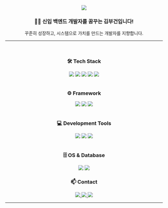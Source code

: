 <!-- 타이틀 -->
<div align="center">
  <img src="https://capsule-render.vercel.app/api?type=wave&color=auto&height=300&section=header&text=BuGeon's%20Github&fontSize=90" />
</div>

<!-- 간단 소개 -->
<h3 align="center">🙋‍♂️ 신입 백엔드 개발자를 꿈꾸는 김부건입니다!</h3>
<p align="center">꾸준히 성장하고, 시스템으로 가치를 만드는 개발자를 지향합니다.</p>

<hr><br>
<!-- Tech Stack -->
<h3 align="center">🛠 Tech Stack</h3>
<div align="center">
  <img src="https://img.shields.io/badge/Java-007396?style=for-the-badge&logo=java&logoColor=white" />
  <img src="https://img.shields.io/badge/Python-3776AB?style=for-the-badge&logo=python&logoColor=white" />
  <img src="https://img.shields.io/badge/JavaScript-F7DF1E.svg?style=for-the-badge&logo=javascript&logoColor=black" />
  <img src="https://img.shields.io/badge/HTML5-E34F26.svg?style=for-the-badge&logo=html5&logoColor=white" />
  <img src="https://img.shields.io/badge/CSS3-1572B6.svg?style=for-the-badge&logo=css3&logoColor=white" />
</div>

<br>
<!-- Framework -->
<h3 align="center">⚙️ Framework</h3>
<div align="center">
  <img src="https://img.shields.io/badge/Spring-6DB33F?style=for-the-badge&logo=spring&logoColor=white" />
  <img src="https://img.shields.io/badge/Spring Boot-6DB33F?style=for-the-badge&logo=springboot&logoColor=white" />
  <img src="https://img.shields.io/badge/eGovFrame-00B0FF?style=for-the-badge&logo=gov.uk&logoColor=white" />
</div>

<br>
<!-- Development Tools -->
<h3 align="center">💻 Development Tools</h3>
<div align="center">
  <img src="https://img.shields.io/badge/IntelliJ IDEA-000000?style=for-the-badge&logo=intellijidea&logoColor=white" />
  <img src="https://img.shields.io/badge/Eclipse IDE-2C2255?style=for-the-badge&logo=eclipseide&logoColor=white" />
  <img src="https://img.shields.io/badge/VS Code-007ACC?style=for-the-badge&logo=visualstudiocode&logoColor=white" />
</div>

<br>
<!-- OS & DB -->
<h3 align="center">🗄 OS & Database</h3>
<div align="center">
  <img src="https://img.shields.io/badge/Linux(Ubuntu)-E95420?style=for-the-badge&logo=ubuntu&logoColor=white" />
  <img src="https://img.shields.io/badge/MySQL-4479A1?style=for-the-badge&logo=mysql&logoColor=white" />
</div>

<dr>
<!-- Contact -->
<h3 align="center">📫 Contact</h3>
<div align="center">
  <a href="https://pogun.tistory.com/" target="_blank">
    <img src="https://img.shields.io/badge/Tistory-000000?style=for-the-badge&logo=tistory&logoColor=white" />
  </a>
  <a href="https://www.notion.so/Bu-Geon-Kim-12970dad20238032ac69fd71f3ed0847?source=copy_link" target="_blank">
    <img src="https://img.shields.io/badge/Notion-000000?style=for-the-badge&logo=notion&logoColor=white" />
  </a>
  <a href="mailto:qnrjs8500@naver.com">
    <img src="https://img.shields.io/badge/qnrjs8500@naver.com-03C75A?style=for-the-badge&logo=naver&logoColor=white" />
  </a>
</div>

<hr>
